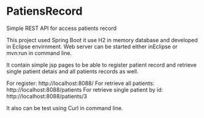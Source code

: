 # PatiensRecord
Simple REST API for access patients record

This project used Spring Boot it use H2 in memory database and developed in Eclipse envirnment.
Web server can be started either inEclipse or mvn:run in command line.

It contain simple jsp pages to be able to register patient record and retrieve single patient detais and all patients records as well.

For register:
http://localhost:8088/
For retrieve all patients:
http://localhost:8088/patients
For retrieve single patient by id:
http://localhost:8088/patients/3

It also can be test using Curl in command line.
